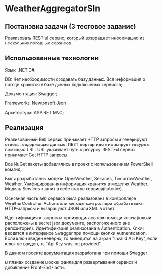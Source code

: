# WeatherAggregatorSln
## Постановка задачи (3 тестовое задание)
Реализовать RESTful сервис, который возвращает информацию из нескольких погодных сервисов.

## Использованные технологии
Язык: .NET C#;

DB: Нет необходимости создавать базу данных. Вся информация о погоде хранится в базе данных подключеных сервисов;

Документация: Swagger;

Frameworks: Newtonsoft.Json

Архитектура: ASP.NET MVC;

## Реализация
Реализованный Веб сервис принимает HTTP запросы и генерируют ответы, содержащие данные. REST сервер идентифицирует ресурс с помощью URL. URL указывает путь к ресурсу.
RESTFul сервис принимает Get HTTP запросы.

Все NuGet пакеты добавлялись в проект с использованием PowerShell команд.

Были разработанны модели OpenWeather, Services, TomorrowWeather, Weather. Унифицировання информация хранится в моделях Weather. Модель Services хранит в себе статус сервиса(isActive).

Основная часть веб сервиса была реализована в контроллере WeatherController. Actions или методы контроллера обрабатывают HTTP-запросы и возвращают JSON или XML в ответ.

Идентификация к запросам производилась при помощи ключа(ключи расположены в secret json документе, расположенного вне репозитория). Идентификация реализована в Authentication.
Ключ вводится в интерфейсе Swagger при помощи кнопки Authentication. Если ключ введен неверно, то выведится на экран "Invalid Api Key", если ключ не введен, то "Api Key was not provided".

В данном проекте документация разработана при помощи Swagger.

В планах создание Docker файла для развертывания сервиса и добавление Front-End части.
